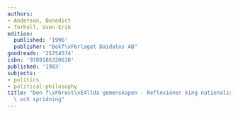 ```yaml
---
authors:
- Anderson, Benedict
- Torhell, Sven-Erik
edition:
  published: '1996'
  publisher: "Bokf\xF6rlaget Daidalos AB"
goodreads: '25754574'
isbn: '9789186320638'
published: '1983'
subjects:
- politics
- political-philosophy
title: "Den f\xF6rest\xE4llda gemenskapen - Reflexioner king nationalismens ursprung\
  \ och spridning"
---
```


